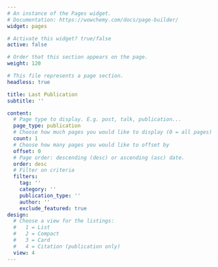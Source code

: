 ```yaml
---
# An instance of the Pages widget.
# Documentation: https://wowchemy.com/docs/page-builder/
widget: pages

# Activate this widget? true/false
active: false

# Order that this section appears on the page.
weight: 120

# This file represents a page section.
headless: true

title: Last Publication
subtitle: ''

content:
  # Page type to display. E.g. post, talk, publication...
  page_type: publication
  # Choose how much pages you would like to display (0 = all pages)
  count: 1
  # Choose how many pages you would like to offset by
  offset: 0
  # Page order: descending (desc) or ascending (asc) date.
  order: desc
  # Filter on criteria
  filters:
    tag: ''
    category: ''
    publication_type: ''
    author: ''
    exclude_featured: true
design:
  # Choose a view for the listings:
  #   1 = List
  #   2 = Compact
  #   3 = Card
  #   4 = Citation (publication only)
  view: 4
---
```


<!--
{{% callout note %}}
Quickly discover relevant content by [filtering publications](./publication/).
{{% /callout %}}
-->
